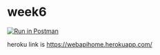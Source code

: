 # week6

[![Run in Postman](https://run.pstmn.io/button.svg)](https://app.getpostman.com/run-collection/992ddb704b5b8d5cff68)

heroku link is https://webapihome.herokuapp.com/
